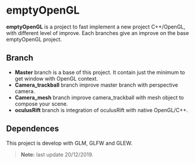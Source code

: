 # emptyOpenGL

**emptyOpenGL** is a project to fast implement a new project C++/OpenGL, with different level of improve.
Each branches give an improve on the base emptyOpenGL project.

## Branch

- **Master** branch is a base of this project. It contain just the minimum to get window with OpenGL context.
- **Camera_trackball** branch improve master branch with perspective camera.
- **Camera_mesh** branch improve camera_trackball with mesh object to compose your scene.
- **oculusRift** branch is integration of oculusRift with native OpenGL/C++.

## Dependences

This project is develop with GLM, GLFW and GLEW.


> **Note:** last update 20/12/2019.
